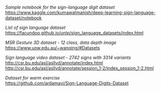 *Sample notebook for the sign-language digit dataset*  
https://www.kaggle.com/kumawatmanish/deep-learning-sign-language-dataset/notebook

*List of sign language dataset*  
https://facundoq.github.io/unlp/sign_language_datasets/index.html

*MSR Gesture 3D dataset - 12 class, data depth image*  
https://www.uow.edu.au/~wanqing/#Datasets

*Sign language video dataset - 2742 signs with 3314 variants*  
http://csr.bu.edu/asl/asllvd/annotate/index.html
http://csr.bu.edu/asl/asllvd/annotate/session_1-2/index_session_1-2.html

*Dataset for warm exercise*  
https://github.com/ardamavi/Sign-Language-Digits-Dataset
